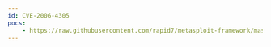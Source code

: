```yaml
---
id: CVE-2006-4305
pocs:
    - https://raw.githubusercontent.com/rapid7/metasploit-framework/master/modules/exploits/windows/http/maxdb_webdbm_database.rb
---
```

